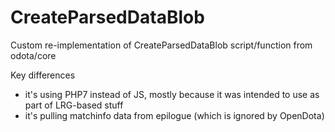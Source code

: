 # CreateParsedDataBlob

Custom re-implementation of CreateParsedDataBlob script/function from odota/core

Key differences
- it's using PHP7 instead of JS, mostly because it was intended to use as part of LRG-based stuff
- it's pulling matchinfo data from epilogue (which is ignored by OpenDota)